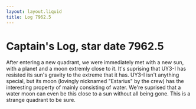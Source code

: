 ```yaml
---
layout: layout.liquid
title: Log 7962.5
---
```


# Captain's Log, star date 7962.5

After entering a new quadrant, we were immediately met with a new sun, with a planet and a moon extremly close to it. It's suprising that UY3-I has resisted its sun's gravity to the extreme that it has. UY3-I isn't anything special, but its moon (lovingly nicknamed "Estarius" by the crew) has the interesting property of mainly consisting of water. We're suprised that a water moon can even be this close to a sun without all being gone. This is a strange quadrant to be sure.